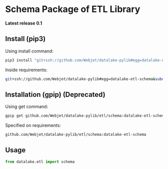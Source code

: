 # Schema Package of ETL Library

**Latest release 0.1**

## Install (pip3)

Using install command:

```bash
pip3 install "git+ssh://github.com/Webjet/datalake-pylib#egg=datalake-etl-schema&subdirectory=etl/schema"
```

Inside requirements:

```bash
git+ssh://github.com/Webjet/datalake-pylib#egg=datalake-etl-schema&subdirectory=etl/schema
```

## Installation (gpip) (Deprecated)

Using get command:

```bash
gpip get github.com/Webjet/datalake-pylib/etl/schema:datalake-etl-schema
```

Specified on requirements:

```bash
github.com/Webjet/datalake-pylib/etl/schema:datalake-etl-schema
```

## Usage

```python
from datalake.etl import schema
```